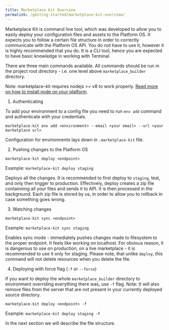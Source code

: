 ```yaml
---
title: Marketplace Kit Overview
permalink: /getting-started/marketplace-kit-overview/
---
```


Marketplace Kit is command line tool, which was developed to allow you to easily deploy your configuration files and assets to the Platform OS. It expects you to follow a certain file structure in order to correctly communicate with the Platform OS API. You do not have to use it, however it is highly recommended that you do. It is a CLI tool, hence you are expected to have basic knowledge in working with Terminal.

There are three main commands available. All commands should be run in the project root directory - i.e. one level above `marketplace_builder` directory.

Note: marketplace-kit requires nodejs >= v8 to work properly. [Read more on how to install node on your platform](https://nodejs.org/en/download/).

1.  Authenticating

To add your environment to a config file you need to run `env add` command and authenticate with your credentials.

```
marketplace-kit env add <environment> --email <your email> --url <your marketplace url>
```

Configuration for environments lays down in `.marketplace-kit` file.

2.  Pushing changes to the Platform OS

```
marketplace-kit deploy <endpoint>
```

Example: `marketplace-kit deploy staging`

Deploys all the changes. It is recommended to first deploy to `staging`, test, and only then trigger to production. Effectively, deploy creates a zip file containning all your files and sends it to API. It is then processed in the background. Each zip file is stored by us, in order to allow you to rollback in case something goes wrong.

3.  Watching changes

```
marketplace-kit sync <endpoint>
```

Example: `marketplace-kit sync staging`

Enables sync mode - immediately pushes changes made to filesystem to the proper endpoint. It feels like working on localhost. For obvious reason, it is dangerous to use on production, on a live marketplace - it is recommended to use it only for staging. Please note, that unlike `deploy`, this command will not delete resources when you delete the file.

4.  Deploying with force flag (`-f` or `--force`)

If you want to deploy the whole `marketplace_builder` directory to environment overriding everything there was, use `-f` flag.
Note: It will also remove files from the server that are not present in your currently deployed source directory.

```
marketplace-kit deploy <endpoint> -f
```

Example: `marketplace-kit deploy staging -f`

In the next section we will describe the file structure.

